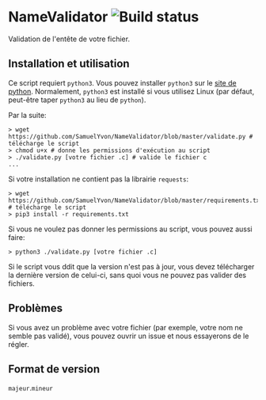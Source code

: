 # NameValidator ![Build status](https://travis-ci.org/SamuelYvon/NameValidator.svg?branch=master)

Validation de l'entête de votre fichier.

## Installation et utilisation
Ce script requiert `python3`. Vous pouvez installer `python3` sur le [site de python](https://www.python.org/).
Normalement, `python3` est installé si vous utilisez Linux (par défaut, peut-être taper `python3` au lieu de `python`).

Par la suite:

```shell-script
> wget https://github.com/SamuelYvon/NameValidator/blob/master/validate.py # télécharge le script
> chmod u+x # donne les permissions d'exécution au script
> ./validate.py [votre fichier .c] # valide le fichier c
...
```

Si votre installation ne contient pas la librairie `requests`:
```shell script
> wget https://github.com/SamuelYvon/NameValidator/blob/master/requirements.txt # télécharge le script
> pip3 install -r requirements.txt
```

Si vous ne voulez pas donner les permissions au script, vous pouvez aussi faire:

```shell script
> python3 ./validate.py [votre fichier .c]
```

Si le script vous ddit que la version n'est pas à jour, vous devez télécharger la dernière version de celui-ci, sans quoi
vous ne pouvez pas valider des fichiers.

## Problèmes

Si vous avez un problème avec votre fichier (par exemple, votre nom ne semble pas validé), vous pouvez ouvrir un issue et nous essayerons de le régler.

## Format de version

`majeur`.`mineur`
